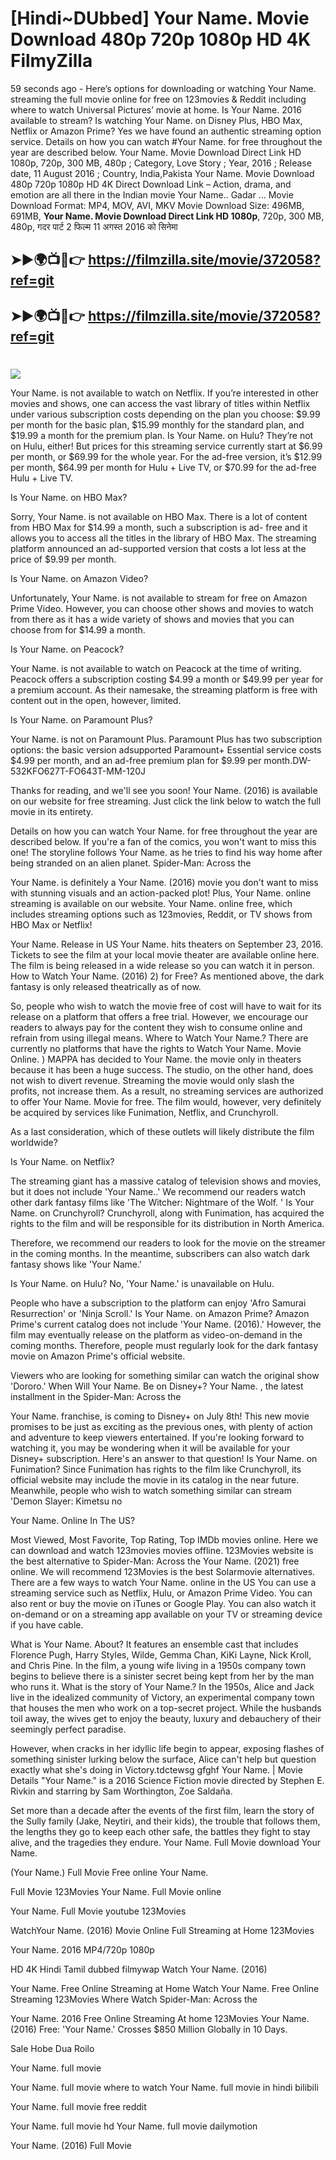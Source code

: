 # [Hindi~DUbbed] Your Name. Movie Download 480p 720p 1080p HD 4K FilmyZilla


59 seconds ago - Here’s options for downloading or watching Your Name. streaming the full movie online for free on 123movies & Reddit including where to watch Universal Pictures’ movie at home. Is Your Name. 2016 available to stream? Is watching Your Name. on Disney Plus, HBO Max, Netflix or Amazon Prime? Yes we have found an authentic streaming option service. Details on how you can watch #Your Name. for free throughout the year are described below. Your Name. Movie Download Direct Link HD 1080p, 720p, 300 MB, 480p ; Category, Love Story ; Year, 2016 ; Release date, 11 August 2016 ; Country, India,Pakista Your Name. Movie Download 480p 720p 1080p HD 4K Direct Download Link – Action, drama, and emotion are all there in the Indian movie Your Name.. Gadar ...
Movie Download Format: MP4, MOV, AVI, MKV
Movie Download Size: 496MB, 691MB, **Your Name. Movie Download Direct Link HD 1080p**, 720p, 300 MB, 480p, गदर पार्ट 2 फिल्म 11 अगस्त 2016 को सिनेमा

## ➤►🌍📺📱👉   https://filmzilla.site/movie/372058?ref=git

## ➤►🌍📺📱👉   https://filmzilla.site/movie/372058?ref=git

#

<img src="https://image.tmdb.org/t/p/w780//dIWwZW7dJJtqC6CgWzYkNVKIUm8.jpg" />

Your Name. is not available to watch on Netflix. If you’re interested in other movies and shows, one can access the vast library of titles within Netflix under various subscription costs depending on the plan you choose: $9.99 per month for the basic plan, $15.99 monthly for the standard plan, and $19.99 a month for the premium plan. Is Your Name. on Hulu? They’re not on Hulu, either! But prices for this streaming service currently start at $6.99 per month, or $69.99 for the whole year. For the ad-free version, it’s $12.99 per month, $64.99 per month for Hulu + Live TV, or $70.99 for the ad-free Hulu + Live TV.

Is Your Name. on HBO Max?

Sorry, Your Name. is not available on HBO Max. There is a lot of content from HBO Max for $14.99 a month, such a subscription is ad- free and it allows you to access all the titles in the library of HBO Max. The streaming platform announced an ad-supported version that costs a lot less at the price of $9.99 per month.

Is Your Name. on Amazon Video?

Unfortunately, Your Name. is not available to stream for free on Amazon Prime Video. However, you can choose other shows and movies to watch from there as it has a wide variety of shows and movies that you can choose from for $14.99 a month.

Is Your Name. on Peacock?

Your Name. is not available to watch on Peacock at the time of writing. Peacock offers a subscription costing $4.99 a month or $49.99 per year for a premium account. As their namesake, the streaming platform is free with content out in the open, however, limited.

Is Your Name. on Paramount Plus?

Your Name. is not on Paramount Plus. Paramount Plus has two subscription options: the basic version adsupported Paramount+ Essential service costs $4.99 per month, and an ad-free premium plan for $9.99 per month.DW-532KFO627T-FO643T-MM-120J

Thanks for reading, and we'll see you soon! Your Name. (2016) is available on our website for free streaming. Just click the link below to watch the full movie in its entirety.

Details on how you can watch Your Name. for free throughout the year are described below. If you're a fan of the comics, you won't want to miss this one! The storyline follows Your Name. as he tries to find his way home after being stranded on an alien planet. Spider-Man: Across the

Your Name. is definitely a Your Name. (2016) movie you don't want to miss with stunning visuals and an action-packed plot! Plus, Your Name. online streaming is available on our website. Your Name. online free, which includes streaming options such as 123movies, Reddit, or TV shows from HBO Max or Netflix!

Your Name. Release in US Your Name. hits theaters on September 23, 2016. Tickets to see the film at your local movie theater are available online here. The film is being released in a wide release so you can watch it in person. How to Watch Your Name. (2016) 2) for Free? As mentioned above, the dark fantasy is only released theatrically as of now.

So, people who wish to watch the movie free of cost will have to wait for its release on a platform that offers a free trial. However, we encourage our readers to always pay for the content they wish to consume online and refrain from using illegal means. Where to Watch Your Name.? There are currently no platforms that have the rights to Watch Your Name. Movie Online. ) MAPPA has decided to Your Name. the movie only in theaters because it has been a huge success. The studio, on the other hand, does not wish to divert revenue. Streaming the movie would only slash the profits, not increase them. As a result, no streaming services are authorized to offer Your Name. Movie for free. The film would, however, very definitely be acquired by services like Funimation, Netflix, and Crunchyroll.

As a last consideration, which of these outlets will likely distribute the film worldwide?

Is Your Name. on Netflix?

The streaming giant has a massive catalog of television shows and movies, but it does not include 'Your Name..' We recommend our readers watch other dark fantasy films like 'The Witcher: Nightmare of the Wolf. ' Is Your Name. on Crunchyroll? Crunchyroll, along with Funimation, has acquired the rights to the film and will be responsible for its distribution in North America.

Therefore, we recommend our readers to look for the movie on the streamer in the coming months. In the meantime, subscribers can also watch dark fantasy shows like 'Your Name.'

Is Your Name. on Hulu? No, 'Your Name.' is unavailable on Hulu.

People who have a subscription to the platform can enjoy 'Afro Samurai Resurrection' or 'Ninja Scroll.' Is Your Name. on Amazon Prime? Amazon Prime's current catalog does not include 'Your Name. (2016).' However, the film may eventually release on the platform as video-on-demand in the coming months. Therefore, people must regularly look for the dark fantasy movie on Amazon Prime's official website.

Viewers who are looking for something similar can watch the original show 'Dororo.' When Will Your Name. Be on Disney+? Your Name. , the latest installment in the Spider-Man: Across the

Your Name. franchise, is coming to Disney+ on July 8th! This new movie promises to be just as exciting as the previous ones, with plenty of action and adventure to keep viewers entertained. If you're looking forward to watching it, you may be wondering when it will be available for your Disney+ subscription. Here's an answer to that question! Is Your Name. on Funimation? Since Funimation has rights to the film like Crunchyroll, its official website may include the movie in its catalog in the near future. Meanwhile, people who wish to watch something similar can stream 'Demon Slayer: Kimetsu no

Your Name. Online In The US?

Most Viewed, Most Favorite, Top Rating, Top IMDb movies online. Here we can download and watch 123movies movies offline. 123Movies website is the best alternative to Spider-Man: Across the Your Name. (2021) free online. We will recommend 123Movies is the best Solarmovie alternatives. There are a few ways to watch Your Name. online in the US You can use a streaming service such as Netflix, Hulu, or Amazon Prime Video. You can also rent or buy the movie on iTunes or Google Play. You can also watch it on-demand or on a streaming app available on your TV or streaming device if you have cable.

What is Your Name. About? It features an ensemble cast that includes Florence Pugh, Harry Styles, Wilde, Gemma Chan, KiKi Layne, Nick Kroll, and Chris Pine. In the film, a young wife living in a 1950s company town begins to believe there is a sinister secret being kept from her by the man who runs it. What is the story of Your Name.? In the 1950s, Alice and Jack live in the idealized community of Victory, an experimental company town that houses the men who work on a top-secret project. While the husbands toil away, the wives get to enjoy the beauty, luxury and debauchery of their seemingly perfect paradise.

However, when cracks in her idyllic life begin to appear, exposing flashes of something sinister lurking below the surface, Alice can't help but question exactly what she's doing in Victory.tdctewsg gfghf Your Name. | Movie Details "Your Name." is a 2016 Science Fiction movie directed by Stephen E. Rivkin and starring by Sam Worthington, Zoe Saldaña.

Set more than a decade after the events of the first film, learn the story of the Sully family (Jake, Neytiri, and their kids), the trouble that follows them, the lengths they go to keep each other safe, the battles they fight to stay alive, and the tragedies they endure. Your Name. Full Movie download Your Name.

(Your Name.) Full Movie Free online Your Name.

Full Movie 123Movies Your Name. Full Movie online

Your Name. Full Movie youtube 123Movies

WatchYour Name. (2016) Movie Online Full Streaming at Home 123Movies

Your Name. 2016 MP4/720p 1080p

HD 4K Hindi Tamil dubbed filmywap Watch Your Name. (2016)

Your Name. Free Online Streaming at Home Watch Your Name. Free Online Streaming 123Movies Where Watch Spider-Man: Across the

Your Name. 2016 Free Online Streaming At home 123Movies Your Name. (2016) Free: 'Your Name.' Crosses $850 Million Globally in 10 Days.

Sale Hobe Dua Roilo

Your Name. full movie

Your Name. full movie where to watch Your Name. full movie in hindi bilibili

Your Name. full movie free reddit

Your Name. full movie hd Your Name. full movie dailymotion

Your Name. (2016) Full Movie